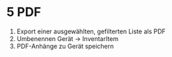 5 PDF
=====

1. Export einer ausgewählten, gefilterten Liste als PDF
2. Umbenennen Gerät -> InventarItem
3. PDF-Anhänge zu Gerät speichern